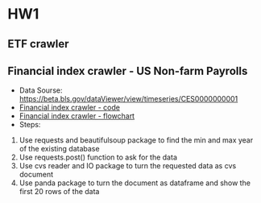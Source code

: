 # HW1

## ETF crawler

## Financial index crawler - US Non-farm Payrolls
 * Data Sourse: https://beta.bls.gov/dataViewer/view/timeseries/CES0000000001
 * [Financial index crawler - code](https://github.com/tzuhuailin/2019_Fintech_Text_Mining_and_Machine_Learning/blob/master/HW1/Financial%20index%20crawler.ipynb)
 * [Financial index crawler - flowchart](https://github.com/tzuhuailin/2019_Fintech_Text_Mining_and_Machine_Learning/blob/master/HW1/Financial%20index%20crawler_Flowchart.pdf)
 * Steps:
 1. Use requests and beautifulsoup package to find the min and max year of the existing database
 2. Use requests.post() function to ask for the data
 3. Use cvs reader and IO package to turn the requested data as cvs document
 4. Use panda package to turn the document as dataframe and show the first 20 rows of the data
